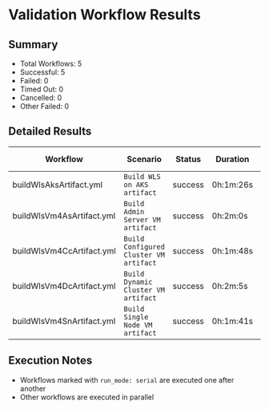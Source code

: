 # Validation Workflow Results

## Summary
- Total Workflows: 5
- Successful: 5
- Failed: 0
- Timed Out: 0
- Cancelled: 0
- Other Failed: 0

## Detailed Results

| Workflow | Scenario | Status | Duration | Run URL |
|----------|----------|---------|-----------|----------|
| buildWlsAksArtifact.yml | `Build WLS on AKS artifact` | success | 0h:1m:26s | [View Run](https://github.com/azure-javaee/weblogic-azure/actions/runs/18364099828) |
| buildWlsVm4AsArtifact.yml | `Build Admin Server VM artifact` | success | 0h:2m:0s | [View Run](https://github.com/azure-javaee/weblogic-azure/actions/runs/18364101759) |
| buildWlsVm4CcArtifact.yml | `Build Configured Cluster VM artifact` | success | 0h:1m:48s | [View Run](https://github.com/azure-javaee/weblogic-azure/actions/runs/18364103291) |
| buildWlsVm4DcArtifact.yml | `Build Dynamic Cluster VM artifact` | success | 0h:2m:5s | [View Run](https://github.com/azure-javaee/weblogic-azure/actions/runs/18364104442) |
| buildWlsVm4SnArtifact.yml | `Build Single Node VM artifact` | success | 0h:1m:41s | [View Run](https://github.com/azure-javaee/weblogic-azure/actions/runs/18364105703) |


## Execution Notes
- Workflows marked with `run_mode: serial` are executed one after another
- Other workflows are executed in parallel
